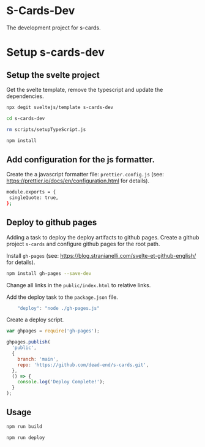 # S-Cards-Dev

The development project for s-cards.

# Setup s-cards-dev

## Setup the svelte project

Get the svelte template, remove the typescript and update the dependencies.

```bash
npx degit sveltejs/template s-cards-dev

cd s-cards-dev

rm scripts/setupTypeScript.js

npm install
```

## Add configuration for the js formatter.

Create the a javascript formatter file: `prettier.config.js` (see: https://prettier.io/docs/en/configuration.html for details).

```bash
module.exports = {
 singleQuote: true,
};
```

## Deploy to github pages

Adding a task to deploy the deploy artifacts to github pages. Create a github project `s-cards` and configure
github pages for the root path.

Install `gh-pages` (see: https://blog.stranianelli.com/svelte-et-github-english/ for details).

```bash
npm install gh-pages --save-dev
```

Change all links in the `public/index.html` to relative links.

Add the deploy task to the `package.json` file.

```js
    "deploy": "node ./gh-pages.js"
```

Create a deploy script.

```js
var ghpages = require('gh-pages');

ghpages.publish(
  'public',
  {
    branch: 'main',
    repo: 'https://github.com/dead-end/s-cards.git',
  },
  () => {
    console.log('Deploy Complete!');
  }
);
```

## Usage

```bash
npm run build

npm run deploy
```
